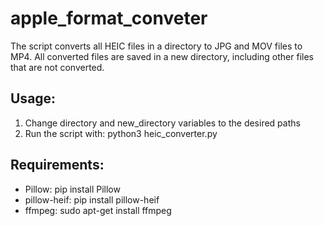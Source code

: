# apple_format_conveter
The script converts all HEIC files in a directory to JPG and MOV files to MP4.
All converted files are saved in a new directory, including other files that are not converted.

## Usage:
1. Change directory and new_directory variables to the desired paths
2. Run the script with: python3 heic_converter.py

## Requirements:
- Pillow: pip install Pillow
- pillow-heif: pip install pillow-heif
- ffmpeg: sudo apt-get install ffmpeg
